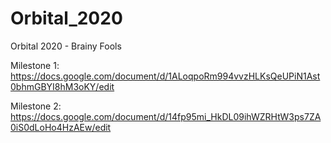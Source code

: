 # Orbital_2020

Orbital 2020 - Brainy Fools

Milestone 1:
https://docs.google.com/document/d/1ALoqpoRm994vvzHLKsQeUPiN1Ast0bhmGBYI8hM3oKY/edit

Milestone 2:
https://docs.google.com/document/d/14fp95mi_HkDL09ihWZRHtW3ps7ZA0iS0dLoHo4HzAEw/edit
